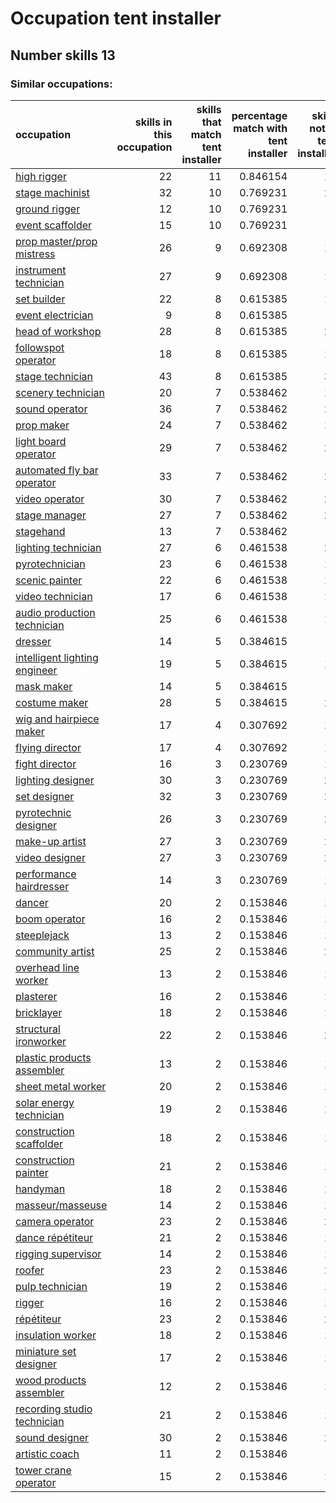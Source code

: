 # Occupation tent installer
## Number skills 13
### Similar occupations:
| occupation                                                        |   skills in this occupation |   skills that match tent installer |   percentage match with tent installer |   skills not in tent installer |
|:------------------------------------------------------------------|----------------------------:|-----------------------------------:|---------------------------------------:|-------------------------------:|
| [high rigger](high_rigger.md)                                     |                          22 |                                 11 |                               0.846154 |                             11 |
| [stage machinist](stage_machinist.md)                             |                          32 |                                 10 |                               0.769231 |                             22 |
| [ground rigger](ground_rigger.md)                                 |                          12 |                                 10 |                               0.769231 |                              2 |
| [event scaffolder](event_scaffolder.md)                           |                          15 |                                 10 |                               0.769231 |                              5 |
| [prop master/prop mistress](prop_master-prop_mistress.md)         |                          26 |                                  9 |                               0.692308 |                             17 |
| [instrument technician](instrument_technician.md)                 |                          27 |                                  9 |                               0.692308 |                             18 |
| [set builder](set_builder.md)                                     |                          22 |                                  8 |                               0.615385 |                             14 |
| [event electrician](event_electrician.md)                         |                           9 |                                  8 |                               0.615385 |                              1 |
| [head of workshop](head_of_workshop.md)                           |                          28 |                                  8 |                               0.615385 |                             20 |
| [followspot operator](followspot_operator.md)                     |                          18 |                                  8 |                               0.615385 |                             10 |
| [stage technician](stage_technician.md)                           |                          43 |                                  8 |                               0.615385 |                             35 |
| [scenery technician](scenery_technician.md)                       |                          20 |                                  7 |                               0.538462 |                             13 |
| [sound operator](sound_operator.md)                               |                          36 |                                  7 |                               0.538462 |                             29 |
| [prop maker](prop_maker.md)                                       |                          24 |                                  7 |                               0.538462 |                             17 |
| [light board operator](light_board_operator.md)                   |                          29 |                                  7 |                               0.538462 |                             22 |
| [automated fly bar operator](automated_fly_bar_operator.md)       |                          33 |                                  7 |                               0.538462 |                             26 |
| [video operator](video_operator.md)                               |                          30 |                                  7 |                               0.538462 |                             23 |
| [stage manager](stage_manager.md)                                 |                          27 |                                  7 |                               0.538462 |                             20 |
| [stagehand](stagehand.md)                                         |                          13 |                                  7 |                               0.538462 |                              6 |
| [lighting technician](lighting_technician.md)                     |                          27 |                                  6 |                               0.461538 |                             21 |
| [pyrotechnician](pyrotechnician.md)                               |                          23 |                                  6 |                               0.461538 |                             17 |
| [scenic painter](scenic_painter.md)                               |                          22 |                                  6 |                               0.461538 |                             16 |
| [video technician](video_technician.md)                           |                          17 |                                  6 |                               0.461538 |                             11 |
| [audio production technician](audio_production_technician.md)     |                          25 |                                  6 |                               0.461538 |                             19 |
| [dresser](dresser.md)                                             |                          14 |                                  5 |                               0.384615 |                              9 |
| [intelligent lighting engineer](intelligent_lighting_engineer.md) |                          19 |                                  5 |                               0.384615 |                             14 |
| [mask maker](mask_maker.md)                                       |                          14 |                                  5 |                               0.384615 |                              9 |
| [costume maker](costume_maker.md)                                 |                          28 |                                  5 |                               0.384615 |                             23 |
| [wig and hairpiece maker](wig_and_hairpiece_maker.md)             |                          17 |                                  4 |                               0.307692 |                             13 |
| [flying director](flying_director.md)                             |                          17 |                                  4 |                               0.307692 |                             13 |
| [fight director](fight_director.md)                               |                          16 |                                  3 |                               0.230769 |                             13 |
| [lighting designer](lighting_designer.md)                         |                          30 |                                  3 |                               0.230769 |                             27 |
| [set designer](set_designer.md)                                   |                          32 |                                  3 |                               0.230769 |                             29 |
| [pyrotechnic designer](pyrotechnic_designer.md)                   |                          26 |                                  3 |                               0.230769 |                             23 |
| [make-up artist](make-up_artist.md)                               |                          27 |                                  3 |                               0.230769 |                             24 |
| [video designer](video_designer.md)                               |                          27 |                                  3 |                               0.230769 |                             24 |
| [performance hairdresser](performance_hairdresser.md)             |                          14 |                                  3 |                               0.230769 |                             11 |
| [dancer](dancer.md)                                               |                          20 |                                  2 |                               0.153846 |                             18 |
| [boom operator](boom_operator.md)                                 |                          16 |                                  2 |                               0.153846 |                             14 |
| [steeplejack](steeplejack.md)                                     |                          13 |                                  2 |                               0.153846 |                             11 |
| [community artist](community_artist.md)                           |                          25 |                                  2 |                               0.153846 |                             23 |
| [overhead line worker](overhead_line_worker.md)                   |                          13 |                                  2 |                               0.153846 |                             11 |
| [plasterer](plasterer.md)                                         |                          16 |                                  2 |                               0.153846 |                             14 |
| [bricklayer](bricklayer.md)                                       |                          18 |                                  2 |                               0.153846 |                             16 |
| [structural ironworker](structural_ironworker.md)                 |                          22 |                                  2 |                               0.153846 |                             20 |
| [plastic products assembler](plastic_products_assembler.md)       |                          13 |                                  2 |                               0.153846 |                             11 |
| [sheet metal worker](sheet_metal_worker.md)                       |                          20 |                                  2 |                               0.153846 |                             18 |
| [solar energy technician](solar_energy_technician.md)             |                          19 |                                  2 |                               0.153846 |                             17 |
| [construction scaffolder](construction_scaffolder.md)             |                          18 |                                  2 |                               0.153846 |                             16 |
| [construction painter](construction_painter.md)                   |                          21 |                                  2 |                               0.153846 |                             19 |
| [handyman](handyman.md)                                           |                          18 |                                  2 |                               0.153846 |                             16 |
| [masseur/masseuse](masseur-masseuse.md)                           |                          14 |                                  2 |                               0.153846 |                             12 |
| [camera operator](camera_operator.md)                             |                          23 |                                  2 |                               0.153846 |                             21 |
| [dance répétiteur](dance_répétiteur.md)                           |                          21 |                                  2 |                               0.153846 |                             19 |
| [rigging supervisor](rigging_supervisor.md)                       |                          14 |                                  2 |                               0.153846 |                             12 |
| [roofer](roofer.md)                                               |                          23 |                                  2 |                               0.153846 |                             21 |
| [pulp technician](pulp_technician.md)                             |                          19 |                                  2 |                               0.153846 |                             17 |
| [rigger](rigger.md)                                               |                          16 |                                  2 |                               0.153846 |                             14 |
| [répétiteur](répétiteur.md)                                       |                          23 |                                  2 |                               0.153846 |                             21 |
| [insulation worker](insulation_worker.md)                         |                          18 |                                  2 |                               0.153846 |                             16 |
| [miniature set designer](miniature_set_designer.md)               |                          17 |                                  2 |                               0.153846 |                             15 |
| [wood products assembler](wood_products_assembler.md)             |                          12 |                                  2 |                               0.153846 |                             10 |
| [recording studio technician](recording_studio_technician.md)     |                          21 |                                  2 |                               0.153846 |                             19 |
| [sound designer](sound_designer.md)                               |                          30 |                                  2 |                               0.153846 |                             28 |
| [artistic coach](artistic_coach.md)                               |                          11 |                                  2 |                               0.153846 |                              9 |
| [tower crane operator](tower_crane_operator.md)                   |                          15 |                                  2 |                               0.153846 |                             13 |
